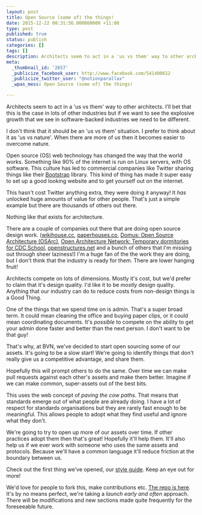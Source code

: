 ```yaml
---
layout: post
title: Open Source (some of) the things!
date: 2015-12-22 08:31:56.000000000 +11:00
type: post
published: true
status: publish
categories: []
tags: []
description: Architects seem to act in a 'us vs them' way to other architects. I'll bet that this is the case in lots of other industries but if we want to see the explosive growth that we see in software-backed industries we need to be different.
meta:
  _thumbnail_id: '2657'
  _publicize_facebook_user: http://www.facebook.com/541400612
  _publicize_twitter_user: "@notionparallax"
  _wpas_mess: Open Source (some of) the things!

---
```


Architects seem to act in a 'us vs them' way to other architects. I'll bet that this is the case in lots of other industries but if we want to see the explosive growth that we see in software-backed industries we need to be different.

I don't think that it should be an 'us vs them' situation. I prefer to think about it as 'us vs nature'. When there are more of _us_ then it becomes easier to overcome nature.

Open source (OS) web technology has changed the way that the world works. Something like 90% of the internet is run on Linux servers, with OS software. This culture has led to commercial companies like Twitter sharing things like their <a href="http://getbootstrap.com/" target="_blank" rel="nofollow">Bootstrap</a> library. This kind of thing has made it super easy to set up a good looking website and to get yourself out on the internet.

This hasn't cost Twitter anything extra, they were doing it anyway! It _has_ unlocked huge amounts of value for other people. That's just a simple example but there are thousands of others out there.

Nothing like that exists for architecture.

There are a couple of companies out there that are doing open source design work. (<a href="http://www.wikihouse.cc/" target="_blank" rel="nofollow">wikihouse.cc</a>, <a href="http://paperhouses.co/" target="_blank" rel="nofollow">paperhouses.co</a>, <a href="http://www.domusweb.it/en/op-ed/2011/06/15/open-source-architecture-osarc-.html" target="_blank" rel="nofollow">Domus: Open Source Architecture (OSArc)</a>, <a href="http://openarchitecturenetwork.org/projects/boarding_cdc" target="_blank" rel="nofollow">Open Architecture Network: Temporary dormitories for CDC School</a>, <a href="http://openstructures.net/" target="_blank" rel="nofollow">openstructures.net</a> and a bunch of others that I'm missing out through sheer laziness!) I'm a huge fan of the the work they are doing, but I don't think that the industry is ready for them. There are lower hanging fruit!

Architects compete on lots of dimensions. Mostly it's cost, but we'd prefer to claim that it's design quality. I'd like it to be _mostly_ design quality. Anything that our industry can do to reduce costs from non-design things is a Good Thing.

One of the things that we spend time on is admin. That's a super broad term. It could mean cleaning the office and buying paper clips, or it could mean coordinating documents. It's _possible_ to compete on the ability to get your admin done faster and better than the next person. I don't want to be that guy!

That's why, at BVN, we've decided to start open sourcing some of our assets. It's going to be a slow start! We're going to identify things that don't really give us a competitive advantage, and share them.

Hopefully this will prompt others to do the same. Over time we can make pull requests against each other's assets and make them better. Imagine if we can make common, super-assets out of the best bits.

This uses the web concept of _paving the cow paths_. That means that standards emerge out of what people are already doing. I have a lot of respect for standards organisations but they are rarely fast enough to be meaningful. This allows people to adopt what they find useful and ignore what they don't.

We're going to try to open up more of our assets over time. If other practices adopt them then that's great! Hopefully it'll help them. It'll also help us if we ever work with someone who uses the same assets and protocols. Because we'll have a common language it'll reduce friction at the boundary between us.

Check out the first thing we've opened, our <a href="http://manuals.bvn.com.au/" target="_blank" rel="nofollow">style guide</a>. Keep an eye out for more!

We'd love for people to fork this, make contributions etc. <a href="https://github.com/bvn-architecture/styleguide" target="_blank" rel="nofollow">The repo is here</a>. It's by no means perfect, we're taking a _launch early and often_ approach. There will be modifications and new sections made quite frequently for the foreseeable future.
